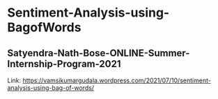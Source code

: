 # Sentiment-Analysis-using-BagofWords

## Satyendra-Nath-Bose-ONLINE-Summer-Internship-Program-2021
 Link: https://vamsikumargudala.wordpress.com/2021/07/10/sentiment-analysis-using-bag-of-words/
 
 
